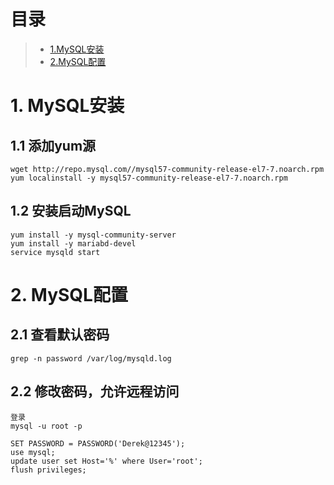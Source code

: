 # 目录
> * [1.MySQL安装](#main-chapter-1)
> * [2.MySQL配置](#main-chapter-2)

# 1. MySQL安装
## 1.1 添加yum源
```
wget http://repo.mysql.com//mysql57-community-release-el7-7.noarch.rpm
yum localinstall -y mysql57-community-release-el7-7.noarch.rpm
```

## 1.2 安装启动MySQL
```
yum install -y mysql-community-server
yum install -y mariabd-devel
service mysqld start
```


# 2. MySQL配置
## 2.1 查看默认密码
```
grep -n password /var/log/mysqld.log
```

## 2.2 修改密码，允许远程访问
```
登录
mysql -u root -p

SET PASSWORD = PASSWORD('Derek@12345');
use mysql;
update user set Host='%' where User='root';
flush privileges;
```

